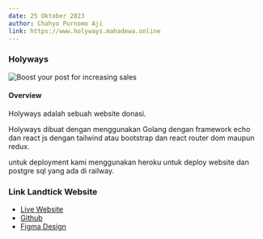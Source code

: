```yaml
---
date: 25 Oktober 2023
author: Chahyo Purnomo Aji
link: https://www.holyways.mahadewa.online
---
```


### Holyways

![Boost your post for increasing sales](/images/portfolio/holyways.png)

#### Overview

Holyways adalah sebuah website donasi.

Holyways dibuat dengan menggunakan Golang dengan framework echo dan react js dengan tailwind atau bootstrap dan react router dom maupun redux. 

untuk deployment kami menggunakan heroku untuk deploy website dan postgre sql yang ada di railway.




### Link Landtick Website

 - [Live Website](https://www.holyways.mahadewa.online)
 - [Github](https://github.com/ajizblast/holyways-final)
 - [Figma Design](https://www.figma.com/file/FeCMZOfU21s4GqdfAtT3pC/holyways?type=design&node-id=0%3A1&mode=design&t=CuYQZj92z4iHMtc1-1)


